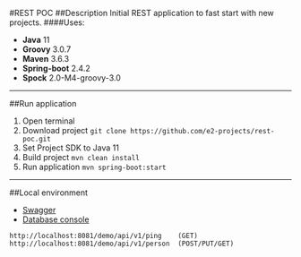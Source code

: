 #REST POC
##Description
Initial REST application to fast start with new projects.
####Uses:
* **Java** 11
* **Groovy** 3.0.7
* **Maven** 3.6.3
* **Spring-boot** 2.4.2
* **Spock** 2.0-M4-groovy-3.0
---
##Run application
1. Open terminal
2. Download project `git clone https://github.com/e2-projects/rest-poc.git`
3. Set Project SDK to Java 11
4. Build project `mvn clean install`
5. Run application `mvn spring-boot:start`
---
##Local environment
* [Swagger](http://localhost:8081/demo/api/v1/swagger-ui/#/)
* [Database console](http://localhost:8081/demo/api/v1/h2-console)
```textmate
http://localhost:8081/demo/api/v1/ping    (GET)
http://localhost:8081/demo/api/v1/person  (POST/PUT/GET)
```
